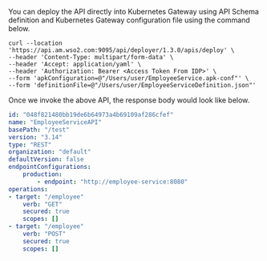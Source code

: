 You can deploy the API directly into Kubernetes Gateway using API Schema definition and Kubernetes Gateway configuration file using the command below.

```
curl --location 'https://api.am.wso2.com:9095/api/deployer/1.3.0/apis/deploy' \
--header 'Content-Type: multipart/form-data' \
--header 'Accept: application/yaml' \
--header 'Authorization: Bearer <Access Token From IDP>' \
--form 'apkConfiguration=@"/Users/user/EmployeeService.apk-conf"' \
--form 'definitionFile=@"/Users/user/EmployeeServiceDefinition.json"'
```

Once we invoke the above API, the response body would look like below.

```yaml
id: "048f821480bb19de6b64973a4b69109af286cfef"
name: "EmployeeServiceAPI"
basePath: "/test"
version: "3.14"
type: "REST"
organization: "default"
defaultVersion: false
endpointConfigurations:
    production:
        - endpoint: "http://employee-service:8080"
operations:
- target: "/employee"
    verb: "GET"
    secured: true
    scopes: []
- target: "/employee"
    verb: "POST"
    secured: true
    scopes: []
```